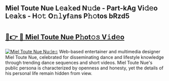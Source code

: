 ## Miel Toute Nue L𝚎a𝚔ed N𝚞𝚍e - Part-kAg Vi𝚍𝚎o L𝚎a𝚔s - H𝚘𝚝 O𝚗𝚕yf𝚊ns P𝚑𝚘tos bRzd5

# <h2><a href="http://kf0xmb.oniu.top/?m=Miel+Toute+Nue">🔗👉 🔴 Miel Toute Nue P𝚑ot𝚘𝚜 V𝚒d𝚎o</a></h2>

[![Miel Toute Nue Nu𝚍e𝚜](https://i.imgur.com/0qMVB7G.gif)](http://kf0xmb.oniu.top/?m=Miel+Toute+Nue)
Web-based entertainer and multimedia designer Miel Toute Nue, celebrated for disseminating dance and lifestyle knowledge through trending dance sequences and short videos. Miel Toute Nue's public persona is characterized by openness and honesty, yet the details of his personal life remain hidden from view.  
